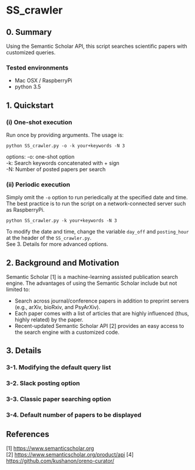 # SS_crawler

## 0. Summary
Using the Semantic Scholar API, this script searches scientific papers with customized queries.
### Tested environments
- Mac OSX / RaspberryPi
- python 3.5

## 1. Quickstart
### (i)  One-shot execution  
Run once by providing arguments. The usage is:  

 `python SS_crawler.py -o -k your+keywords -N 3 `

options:
-o: one-shot option  
-k: Search keywords concatenated with + sign  
-N: Number of posted papers per search  

### (ii) Periodic execution  
Simply omit the `-o` option to run periedically at the specified date and time.  
The best practice is to run the script on a network-connected server such as RaspberryPi.

 `python SS_crawler.py -k your+keywords -N 3 `

To modify the date and time, change the variable `day_off` and `posting_hour` at the header of the `SS_crawler.py`.  
See 3. Details for more advanced options.

## 2. Background and Motivation
Semantic Scholar [1] is a machine-learning assisted publication search engine. The advantages of using the Semantic Scholar include but not limited to:  
- Search across journal/conference papers in addition to preprint servers (e.g., arXiv, bioRxiv, and PsyArXiv).
- Each paper comes with a list of articles that are highly influenced (thus, highly related) by the paper.
- Recent-updated Semantic Scholar API [2] provides an easy access to the search engine with a customized code.


## 3. Details  
### 3-1. Modifying the default query list
### 3-2. Slack posting option
### 3-3. Classic paper searching option
### 3-4. Default number of papers to be displayed


## References
[1] https://www.semanticscholar.org  
[2] https://www.semanticscholar.org/product/api 
[4] https://github.com/kushanon/oreno-curator/  
